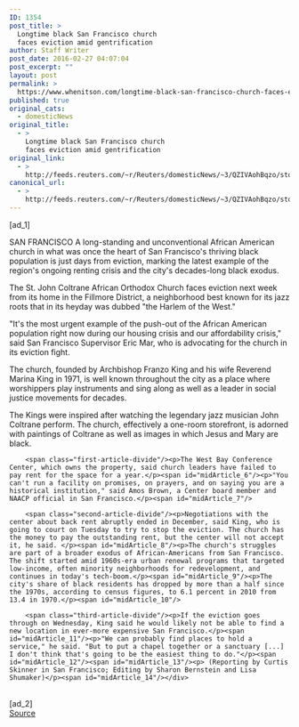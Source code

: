 ```yaml
---
ID: 1354
post_title: >
  Longtime black San Francisco church
  faces eviction amid gentrification
author: Staff Writer
post_date: 2016-02-27 04:07:04
post_excerpt: ""
layout: post
permalink: >
  https://www.whenitson.com/longtime-black-san-francisco-church-faces-eviction-amid-gentrification/
published: true
original_cats:
  - domesticNews
original_title:
  - >
    Longtime black San Francisco church
    faces eviction amid gentrification
original_link:
  - >
    http://feeds.reuters.com/~r/Reuters/domesticNews/~3/QZIVAohBqzo/story01.htm
canonical_url:
  - >
    http://feeds.reuters.com/~r/Reuters/domesticNews/~3/QZIVAohBqzo/story01.htm
---
```

 [ad_1]
<br><div id="articleText">
<span id="midArticle_start"/>

<span id="midArticle_0"/><span class="focusParagraph" readability="5"><p><span class="articleLocation">SAN FRANCISCO</span> A long-standing and unconventional African American church in what was once the heart of San Francisco's thriving black population is just days from eviction, marking the latest example of the region's ongoing renting crisis and the city's decades-long black exodus.</p></span><span id="midArticle_1"/><p>The St. John Coltrane African Orthodox Church faces eviction next week from its home in the Fillmore District, a neighborhood best known for its jazz roots that in its heyday was dubbed "the Harlem of the West."</p><span id="midArticle_2"/><p>"It's the most urgent example of the push-out of the African American population right now during our housing crisis and our affordability crisis," said San Francisco Supervisor Eric Mar, who is advocating for the church in its eviction fight.</p><span id="midArticle_3"/><p>The church, founded by Archbishop Franzo King and his wife Reverend Marina King in 1971, is well known throughout the city as a place where worshippers play instruments and sing along as well as a leader in social justice movements for decades.</p><span id="midArticle_4"/><p>The Kings were inspired after watching the legendary jazz musician John Coltrane perform. The church, effectively a one-room storefront, is adorned with paintings of Coltrane as well as images in which Jesus and Mary are black.</p><span id="midArticle_5"/>
        
        <span class="first-article-divide"/><p>The West Bay Conference Center, which owns the property, said church leaders have failed to pay rent for the space for a year.</p><span id="midArticle_6"/><p>"You can't run a facility on promises, on prayers, and on saying you are a historical institution," said Amos Brown, a Center board member and NAACP official in San Francisco.</p><span id="midArticle_7"/>
        
        <span class="second-article-divide"/><p>Negotiations with the center about back rent abruptly ended in December, said King, who is going to court on Tuesday to try to stop the eviction. The church has the money to pay the outstanding rent, but the center will not accept it, he said. </p><span id="midArticle_8"/><p>The church's struggles are part of a broader exodus of African-Americans from San Francisco. The shift started amid 1960s-era urban renewal programs that targeted low-income, often minority neighborhoods for redevelopment, and continues in today's tech-boom.</p><span id="midArticle_9"/><p>The city's share of black residents has dropped by more than a half since the 1970s, according to census figures, to 6.1 percent in 2010 from 13.4 in 1970.</p><span id="midArticle_10"/>
        
        <span class="third-article-divide"/><p>If the eviction goes through on Wednesday, King said he would likely not be able to find a new location in ever-more expensive San Francisco.</p><span id="midArticle_11"/><p>"We can probably find places to hold a service," he said. "But to put a chapel together or a sanctuary [...] I don't think that's going to be the easiest thing to do."</p><span id="midArticle_12"/><span id="midArticle_13"/><p> (Reporting by Curtis Skinner in San Francisco; Editing by Sharon Bernstein and Lisa Shumaker)</p><span id="midArticle_14"/></div>
<br>[ad_2]
<br><a href="http://feeds.reuters.com/~r/Reuters/domesticNews/~3/QZIVAohBqzo/story01.htm">Source </a>